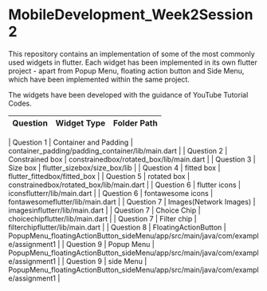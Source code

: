 # MobileDevelopment_Week2Session2

This repository contains an implementation of some of the most commonly used widgets in flutter. 
Each widget has been implemented in its own flutter project - apart from Popup Menu, floating action button and Side Menu,
which have been implemented within the same project.

The widgets have been developed with the guidance of YouTube Tutorial Codes.



| Question   |   Widget Type           | Folder Path                                                                       |
|------------|-------------------------|-----------------------------------------------------------------------------------|

| Question 1 | Container and Padding   | container_padding/padding_container/lib/main.dart                                 |
| Question 2 | Constrained box         | constrainedbox/rotated_box/lib/main.dart                                          |
| Question 3 | Size box                | flutter_sizebox/size_box/lib                                                      |
| Question 4 | fitted box              | flutter_fittedbox/fitted_box                                                      |
| Question 5 | rotated box             | constrainedbox/rotated_box/lib/main.dart                                          |
| Question 6 | flutter icons           | iconsflutterr/lib/main.dart                                                       |
| Question 6 | fontawesome icons       | fontawesomeflutter/lib/main.dart                                                  |
| Question 7 | Images(Network Images)  | imagesinflutterr/lib/main.dart                                                    |
| Question 7 | Choice Chip             | choicechipflutter/lib/main.dart                                                   |
| Question 7 | Filter chip             | filterchipflutter/lib/main.dart                                                   |
| Question 8 | FloatingActionButton    | PopupMenu_floatingActionButton_sideMenu/app/src/main/java/com/example/assignment1 |
| Question 9 | Popup Menu              | PopupMenu_floatingActionButton_sideMenu/app/src/main/java/com/example/assignment1 |
| Question 9 | side Menu               | PopupMenu_floatingActionButton_sideMenu/app/src/main/java/com/example/assignment1 |
